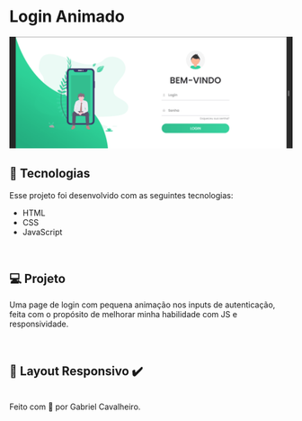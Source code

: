 # Login Animado

<img src="./images/homeLogin.gif" alt="Home do projeto" alt="drawing" width="1000">
<br>

## 🚀 Tecnologias

Esse projeto foi desenvolvido com as seguintes tecnologias:

- HTML
- CSS
- JavaScript

<br>

## 💻 Projeto

Uma page de login com pequena animação nos inputs de autenticação, feita com o propósito de melhorar minha habilidade com JS e responsividade.

<br>

## 🔖 Layout Responsivo ✔️

<br>
Feito com 🖤 por Gabriel Cavalheiro.